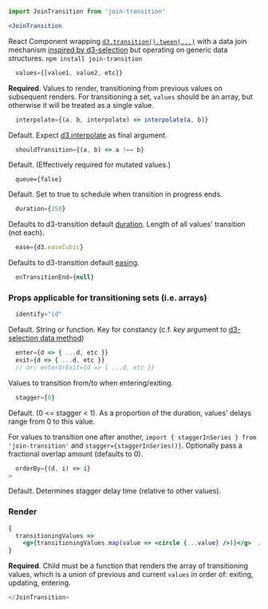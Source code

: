 ```jsx
import JoinTransition from 'join-transition'

<JoinTransition
```
React Component wrapping [`d3.transition().tween(...)`](https://github.com/d3/d3-transition#transition_tween) with a data join mechanism [inspired by d3-selection](https://github.com/d3/d3-selection#joining-data) but operating on generic data structures. `npm install join-transition`

```jsx
  values={[value1, value2, etc]}
```
**Required**. Values to render, transitioning from previous values on subsequent renders. For transitioning a set, `values` should be an array, but otherwise it will be treated as a single value.

```jsx
  interpolate={(a, b, interpolate) => interpolate(a, b)}
```
Default. Expect [d3.interpolate](https://github.com/d3/d3-interpolate#interpolate) as final argument.
```jsx
  shouldTransition={(a, b) => a !== b}
```
Default. (Effectively required for mutated values.)

```
  queue={false}
```
Default. Set to true to schedule when transition in progress ends.

```jsx
  duration={250}
```
Defaults to d3-transition default [duration](https://github.com/d3/d3-transition#transition_duration). Length of all values' transition (not each).

```jsx
  ease={d3.easeCubic}
```
Defaults to d3-transition default [easing](https://github.com/d3/d3-transition#transition_ease).

```jsx
  onTransitionEnd={null}
```


### Props applicable for transitioning sets (i.e. arrays)

```jsx
  identify="id"
```
Default. String or function. Key for constancy (c.f. *key* argument to [d3-selection data method](https://github.com/d3/d3-selection#selection_data))
```jsx
  enter={d => { ...d, etc }}
  exit={d => { ...d, etc }}
  // or: enterOrExit={d => { ...d, etc }}
```
Values to transition from/to when entering/exiting.

```jsx
  stagger={0}
```
Default. (0 <= stagger < 1). As a proportion of the duration, values' delays range from 0 to this value.

For values to transition one after another, `import { staggerInSeries } from 'join-transition'` and `stagger={staggerInSeries()}`. Optionally pass a fractional overlap amount (defaults to 0).

```jsx
  orderBy={(d, i) => i}
>
```
Default. Determines stagger delay time (relative to other values).

### Render

```jsx
{
  transitioningValues =>
    <g>{transitioningValues.map(value => <circle {...value} />)}</g>  // ... for example
}
```
**Required**. Child must be a function that renders the array of transitioning values, which is a union of previous and current `values` in order of: exiting, updating, entering.

```jsx
</JoinTransition>
```

